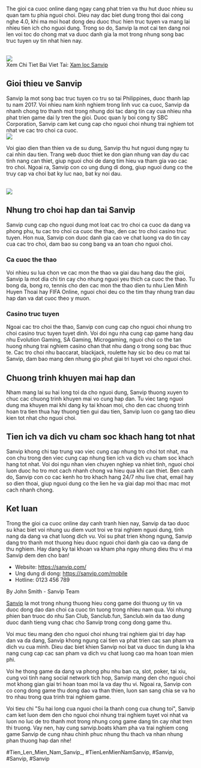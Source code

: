<p>The gioi ca cuoc online dang ngay cang phat trien va thu hut duoc nhieu su quan tam tu phia nguoi choi. Dieu nay dac biet dung trong thoi dai cong nghe 4.0, khi ma moi hoat dong deu duoc thuc hien truc tuyen va mang lai nhieu tien ich cho nguoi dung. Trong so do, Sanvip la mot cai ten dang noi len voi toc do chong mat va duoc danh gia la mot trong nhung song bac truc tuyen uy tin nhat hien nay.</p><br><img src="https://sanvip.boats/wp-content/uploads/2025/02/so-luoc-ve-game-bai-xam-loc-sanvip.webp"></br>
Xem Chi Tiet Bai Viet Tai: <a href="https://sanvip.boats/xam-loc-sanvip/">Xam loc Sanvip</a><h2>Gioi thieu ve Sanvip</h2><p>Sanvip la mot song bac truc tuyen co tru so tai Philippines, duoc thanh lap tu nam 2017. Voi nhieu nam kinh nghiem trong linh vuc ca cuoc, Sanvip da nhanh chong tro thanh mot trong nhung doi tac dang tin cay cua nhieu nha phat trien game dai ly tren the gioi. Duoc quan ly boi cong ty SBC Corporation, Sanvip cam ket cung cap cho nguoi choi nhung trai nghiem tot nhat ve cac tro choi ca cuoc.<br><img src="https://sanvip.boats/wp-content/uploads/2025/01/logo-sanvip-boats-1.webp"></br><p>Voi giao dien than thien va de su dung, Sanvip thu hut nguoi dung ngay tu cai nhin dau tien. Trang web duoc thiet ke don gian nhung van day du cac tinh nang can thiet, giup nguoi choi de dang tim hieu va tham gia vao cac tro choi. Ngoai ra, Sanvip con co ung dung di dong, giup nguoi dung co the truy cap va choi bat ky luc nao, bat ky noi dau.</p><br><img src="https://sanvip.boats/wp-content/uploads/2025/02/huong-dan-chi-tiet-ve-cach-choi-game-bai-tu-a-z.webp"></br><h2>Nhung tro choi hap dan tai Sanvip</h2><p>Sanvip cung cap cho nguoi dung mot loat cac tro choi ca cuoc da dang va phong phu, tu cac tro choi ca cuoc the thao, den cac tro choi casino truc tuyen. Hon nua, Sanvip con duoc danh gia cao ve chat luong va do tin cay cua cac tro choi, dam bao su cong bang va an toan cho nguoi choi.<h3>Ca cuoc the thao</h3><p>Voi nhieu su lua chon ve cac mon the thao va giai dau hang dau the gioi, Sanvip la mot dia chi tin cay cho nhung nguoi yeu thich ca cuoc the thao. Tu bong da, bong ro, tennis cho den cac mon the thao dien tu nhu Lien Minh Huyen Thoai hay FIFA Online, nguoi choi deu co the tim thay nhung tran dau hap dan va dat cuoc theo y muon.</p><h3>Casino truc tuyen</h3><p>Ngoai cac tro choi the thao, Sanvip con cung cap cho nguoi choi nhung tro choi casino truc tuyen tuyet dinh. Voi doi ngu nha cung cap game hang dau nhu Evolution Gaming, SA Gaming, Microgaming, nguoi choi co the tan huong nhung trai nghiem casino chan that nhu dang o trong song bac thuc te. Cac tro choi nhu baccarat, blackjack, roulette hay sic bo deu co mat tai Sanvip, dam bao mang den nhung gio phut giai tri tuyet voi cho nguoi choi.<h2>Chuong trinh khuyen mai hap dan</h2><p>Nham mang lai su hai long toi da cho nguoi dung, Sanvip thuong xuyen to chuc cac chuong trinh khuyen mai vo cung hap dan. Tu viec tang nguoi dung ma khuyen mai khi dang ky tai khoan moi, cho den cac chuong trinh hoan tra tien thua hay thuong tien gui dau tien, Sanvip luon co gang tao dieu kien tot nhat cho nguoi choi.</p><h2>Tien ich va dich vu cham soc khach hang tot nhat</h2><p>Sanvip khong chi tap trung vao viec cung cap nhung tro choi tot nhat, ma con chu trong den viec cung cap nhung tien ich va dich vu cham soc khach hang tot nhat. Voi doi ngu nhan vien chuyen nghiep va nhiet tinh, nguoi choi luon duoc ho tro mot cach nhanh chong va hieu qua khi can thiet. Ben canh do, Sanvip con co cac kenh ho tro khach hang 24/7 nhu live chat, email hay so dien thoai, giup nguoi dung co the lien he va giai dap moi thac mac mot cach nhanh chong.</p><h2>Ket luan</h2><p>Trong the gioi ca cuoc online day canh tranh hien nay, Sanvip da tao duoc su khac biet voi nhung uu diem vuot troi ve trai nghiem nguoi dung, tinh nang da dang va chat luong dich vu. Voi su phat trien khong ngung, Sanvip dang tro thanh mot thuong hieu duoc nguoi choi danh gia cao va dang de thu nghiem. Hay dang ky tai khoan va kham pha ngay nhung dieu thu vi ma Sanvip dem den cho ban!</p><ul>
<li>Website: <a href="https://sanvip.com/">https://sanvip.com/</a></li>
<li>Ung dung di dong: <a href="https://sanvip.com/mobile">https://sanvip.com/mobile</a></li>
<li>Hotline: 0123 456 789</li>
</ul><p class="author">By John Smith - Sanvip Team</p><p><a href="https://sanvip.boats/">Sanvip</a> la mot trong nhung thuong hieu cong game doi thuong uy tin va duoc dong dao dan choi ca cuoc tin tuong trong nhieu nam qua. Voi nhung phien ban truoc do nhu San Club, Sanclub.fun, Sanclub.win da tao dung duoc danh tieng vung chac cho Sanvip trong cong dong game thu.

Voi muc tieu mang den cho nguoi choi nhung trai nghiem giai tri day hap dan va da dang, Sanvip khong ngung cai tien va phat trien cac san pham va dich vu cua minh. Dieu dac biet khien Sanvip noi bat va duoc tin dung la kha nang cung cap cac san pham va dich vu chat luong cao ma hoan toan mien phi.

Voi he thong game da dang va phong phu nhu ban ca, slot, poker, tai xiu, cung voi tinh nang social network tich hop, Sanvip mang den cho nguoi choi mot khong gian giai tri hoan toan moi la va day thu vi. Ngoai ra, Sanvip con co cong dong game thu dong dao va than thien, luon san sang chia se va ho tro nhau trong qua trinh trai nghiem game.

Voi tieu chi "Su hai long cua nguoi choi la thanh cong cua chung toi", Sanvip cam ket luon dem den cho nguoi choi nhung trai nghiem tuyet voi nhat va luon no luc de tro thanh mot trong nhung cong game dang tin cay nhat tren thi truong. Vay nen, hay cung sanvip.boats kham pha va trai nghiem cong game Sanvip de cung nhau chinh phuc nhung thu thach va nhan nhung phan thuong hap dan nhe!</p>
#Tien_Len_Mien_Nam_Sanvip_, #TienLenMienNamSanvip, #Sanvip, #Sanvip, #Sanvip
